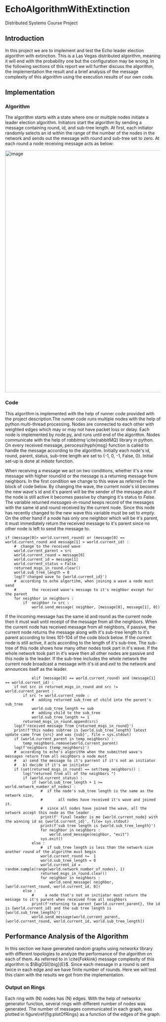 # EchoAlgorithmWithExtinction
Distributed Systems Course Project
## Introduction 
In this project we are to implement and test the Echo leader election algorithm with extinction. This is a Las Vegas distributed algorithm, meaning it will end with the probability one but the configuration may be wrong. In the following sections of this report we will further discuss the algorithm, the implementation the result and a brief analysis of the message complexity of this algorithm using the execution results of our own code. 
## Implementation 
### Algorithm 
The algorithm starts with a state where one or multiple nodes initiate a leader election algorithm. 
Initiators start the algorithm by sending a message containing round, id, and sub-tree length. At first, each initiator randomly selects an id within the range of the number of the nodes in the network and sends out the message with round and sub-tree set to zero. 
At each round a node receiving message acts as below: 


<img width="780" alt="image" src="https://user-images.githubusercontent.com/43328710/175038317-e2ef1ce6-d9c4-4ac6-9eef-85493a7ce509.png">

### Code 
This algorithm is implemented with the help of runner code provided with the project description.The runner code runs multiple nodes with the help of python multi-thread processing. Nodes are connected to each other with weighted edges which may or may not have packet loss or delay.
Each node is implemented by node.py, and runs until end of the algorithm. Nodes communicate with the help of *rabbitmq* \cite{rabbitMQ} library in python. 
On every received message, perocess\hyph{msg} function is called to handle the message according to the algorithm. 
Initially each node's id, round, parent, status, sub-tree length are set to {-1, 0, -1, False, 0}. Initial set-up is done at *initiate* function. 

When receiving a message we act on two conditions, whether it's a new message with higher round/id or the message is a returning message from neighbors. In the first condition we change to this wave as referred in the block of code below. By changing the wave, the current node's id becomes the new wave's id and it's parent will be the sender of the message also if the node is still active it becomes passive by changing it's status to *False*. The variable returned *messages-in-round* keeps record of the messages with the same id and round received by the current node. Since this node has recently changed to the new wave this variable must be set to *empty*. On the other hand if a node has only one neighbor which will be it's parent, it must immediately return the received message to it's parent since no other node is left to send the message to.
                        
    if (message[0]> world.current_round) or (message[0] == world.current_round and message[1] > world.current_id) :
        #  change to the received wave 
        world.current_parent = src
        world.current_round = message[0] 
        world.current_id = message[1]
        world.current_status = False 
        returned_msgs_in_round.clear()
        world.sub_tree_length = 0 
        log(f'changed wave to {world.current_id}')
        #  according to echo algortihm, when joining a wave a node must send 
        #       the received wave's message to it's neighbor except for the parent 
        for neighbor in neighbors : 
            if  neighbor != src : 
                world.send_message( neighbor, [message[0], message[1], 0])

If the incoming message has the same id and round as the current node then it must wait until receipt of the message from all the neighbors. When the current node has received message from all neighbors, if passive, the current node returns the message along with it's sub-tree length to it's parent according to lines 101-104 of the code block below.
If the current node is still active, it acts according to the length of it's sub-tree. The sub-tree of this node shows how many other nodes took part in it's wave. If the whole network took part in it's wave then all other nodes are passive and this node is the leader. If the sub-tree includes the whole network the current node broadcast a message with it's id and *exit* to the network and announces itself as the leader.


                elif (message[0] == world.current_round) and (message[1] == world.current_id) :
        if not src in returned_msgs_in_round and src != world.current_parent : 
            if src != world.current_node :
                #  adding returned sub_tree of child into the parent's sub_tree
                world.sub_tree_length += sub 
                #  adding child to the sub_tree
                world.sub_tree_length += 1 
            returned_msgs_in_round.append(src)
        log(f'received message from {returned_msgs_in_round}')
        print(f'this nodes subtree is {world.sub_tree_length} latest update came from {src} and was {sub}', file = sys.stdout)
        if (world.current_parent in temp_neighbors) :
            temp_neighbors.remove(world.current_parent)
        log(f'neighbors {temp_neighbors}')
        #  according to echo's algorithm when the submitted wave's messages return from all neighbors a node must 
        #   a) send the message to it's parrent if it's not an initiator 
        #   b) decide if it's an initiator 
        if (set(returned_msgs_in_round) == set(temp_neighbors)) :
            log("returned from all of the neighbors ")
            if (world.current_status) : 
                if (world.sub_tree_length + 1 >= world.network_number_of_nodes) : 
                    #  if the node's sub_tree length is the same as the network size, 
                    #       all nodes have received it's wave and joined it. 
                    #  since all nodes have joined the wave, all the network accept this node as the leader
                    print(f' final leader is me {world.current_node} with the winning id as {world.current_id}', file= sys.stdout) 
                    print(f'sub tree length is {world.sub_tree_length}')
                    for neighbor in neighbors :
                        world.send_message(neighbor, "exit")
                    sys.exit()
                else : 
                    #  if sub_tree length is less than the network size another round of the algorithm must begin
                    world.current_round +=  1 
                    world.sub_tree_length = 0 
                    world.current_id = random.sample(range(world.network_number_of_nodes), 1)
                    returned_msgs_in_round.clear()
                    for neighbor in neighbors : 
                        world.send_message( neighbor, [world.current_round, world.current_id, 0])
            else : 
                #     a node that's not an initiator must return the message to it's parent when received from all neighbors
                print(f'returning to parent {world.current_parent}, the id is {world.current_id} and the sub tree length is {world.sub_tree_length}')
                world.send_message(world.current_parent, [world.current_round, world.current_id, world.sub_tree_length])
 
 ## Performance Analysis of the Algorithm
 In this section we have generated random graphs using *networkx* library with different topologies to analyze the performance of the algorithm on each of them. As referred to in \cite{Fokkink} message complexity of this algorithm is $\BigOSI[\big]{E}$. Since each message in a round is sent twice in each edge and we have finite number of rounds. Here we will test this claim with the results we got from the implementation. 
 ### Output on Rings
 
 Each ring with \(N\) nodes has \(N\) edges. With the help of networkx generator function, several rings with different number of nodes was generated. The number of messages communicated in each graph, was plotted in figure\ref{fig:plotOfRings} as a function of the edges of the graph.
